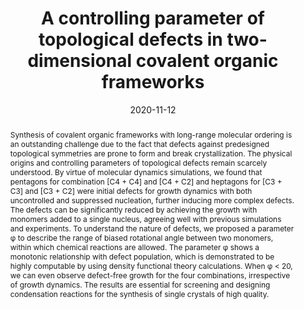 ---
title: A controlling parameter of topological defects in two-dimensional covalent organic frameworks
authors:
- You-Liang Zhu
- Huan-Yu Zhao
- Cui-Liu Fu
- Zhan-Wei Li
- Zhao-Yan Sun
date: 2020-11-12
doi: 10.1039/D0NR05303A
publish_types: 期刊文章
publication: Nanoscale
publication_short: Nanoscale
abstract: Synthesis of covalent organic frameworks with long-range  molecular ordering is an outstanding challenge due to the fact that  defects against predesigned topological symmetries are prone to form and  break crystallization. The physical origins and controlling parameters  of topological defects remain scarcely understood. By virtue of  molecular dynamics simulations, we found that pentagons for combination  [C4 + C4] and [C4 + C2] and heptagons for [C3 + C3] and [C3 + C2] were  initial defects for growth dynamics with both uncontrolled and  suppressed nucleation, further inducing more complex defects. The  defects can be significantly reduced by achieving the growth with  monomers added to a single nucleus, agreeing well with previous  simulations and experiments. To understand the nature of defects, we  proposed a parameter φ to describe the range of biased rotational angle  between two monomers, within which chemical reactions are allowed. The  parameter φ shows a monotonic relationship with defect population, which  is demonstrated to be highly computable by using density functional  theory calculations. When φ < 20, we can even observe defect-free  growth for the four combinations, irrespective of growth dynamics. The  results are essential for screening and designing condensation reactions  for the synthesis of single crystals of high quality.
url_pdf: https://pubs.rsc.org/en/content/articlelanding/2020/nr/d0nr05303a
---